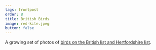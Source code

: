 ```yaml
---
tags: frontpost
order: 8
title: British Birds
image: red-kite.jpeg
button: false
---
```


A growing set of photos of <a href="https://www.maprunner.co.uk/birds">birds on the British list and Hertfordshire list</a>.
